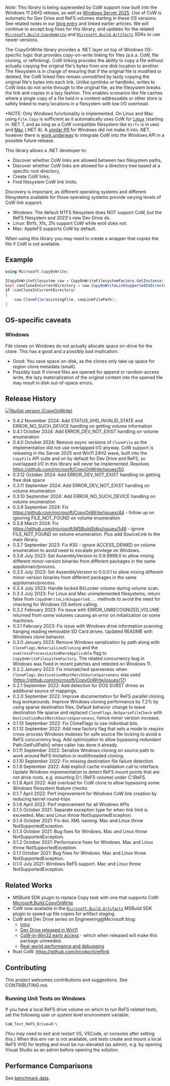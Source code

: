 *Note*: This library is being superseded by CoW support now built into the Windows 11 24H2 release, as well as [Windows Server 2025](https://learn.microsoft.com/en-us/windows-server/get-started/whats-new-windows-server-2025#block-cloning-support). Use of CoW is automatic for Dev Drive and ReFS volumes starting in these OS versions. See related notes in our [blog entry](https://devblogs.microsoft.com/engineering-at-microsoft/copy-on-write-performance-and-debugging/) and linked earlier articles. We will continue to accept bug fixes for this library, and updates for the related [`Microsoft.Build.CopyOnWrite`](https://github.com/microsoft/MSBuildSdks/tree/main/src/CopyOnWrite) and [`Microsoft.Build.Artifacts`](https://github.com/microsoft/MSBuildSdks/tree/main/src/Artifacts) SDKs to use newer versions.

The CopyOnWrite library provides a .NET layer on top of Windows OS-specific logic that provides copy-on-write linking for files (a.k.a. CoW, file cloning, or reflinking). CoW linking provides the ability to copy a file without actually copying the original file's bytes from one disk location to another. The filesystem is in charge of ensuring that if the original file is modified or deleted, the CoW linked files remain unmodified by lazily copying the original file's bytes into each link. Unlike symlinks or hardlinks, writes to CoW links do not write through to the original file, as the filesystem breaks the link and copies in a lazy fashion. This enables scenarios like file caches where a single copy of a file held in a content-addressable or other store is safely linked to many locations in a filesystem with low I/O overhead.

*NOTE: Only Windows functionality is implemented. On Linux and Mac using `File.Copy` is sufficient as it automatically uses CoW for [Linux](https://github.com/dotnet/runtime/pull/64264) (starting in .NET 7, and as long as a CoW compatible filesystem like `btrfs` is in use) and [Mac](https://github.com/dotnet/runtime/pull/79243) (.NET 8). A [similar PR](https://github.com/dotnet/runtime/pull/88695) for Windows did not make it into .NET, however there is [work underway](https://devblogs.microsoft.com/engineering-at-microsoft/copy-on-write-in-win32-api-early-access/) to integrate CoW into the Windows API in a possible future release.

This library allows a .NET developer to:

* Discover whether CoW links are allowed between two filesystem paths,
* Discover whether CoW links are allowed for a directory tree based at a specific root directory,
* Create CoW links,
* Find filesystem CoW link limits.

Discovery is important, as different operating systems and different filesystems available for those operating systems provide varying levels of CoW link support:

* Windows: The default NTFS filesystem does NOT support CoW, but the ReFS filesystem and 2023's new Dev Drive do.
* Linux: Btrfs, Xfs, Zfs support CoW while ext4 does not.
* Mac: AppleFS supports CoW by default.

When using this library you may need to create a wrapper that copies the file if CoW is not available.


## Example
```c#
using Microsoft.CopyOnWrite;

ICopyOnWriteFilesystem cow = CopyOnWriteFilesystemFactory.GetInstance();
bool canCloneInCurrentDirectory = cow.CopyOnWriteLinkSupportedInDirectoryTree(Environment.CurrentDirectory);
if (canCloneInCurrentDirectory)
{
    cow.CloneFile(existingFile, cowLinkFilePath);
}
```

## OS-specific caveats

### Windows
File clones on Windows do not actually allocate space on-drive for the clone. This has a good and a possibly bad implication:

* Good: You save space on-disk, as the clones only take up space for region clone metadata (small).
* Possibly bad: If cloned files are opened for append or random-access write, the lazy materialization of the original content into the opened file may result in disk out-of-space errors.


## Release History

[![NuGet version (CopyOnWrite)](https://img.shields.io/nuget/v/CopyOnWrite?style=plastic)](https://www.nuget.org/packages/CopyOnWrite)

* 0.4.2 November 2024: Add STATUS_VHD_INVALID_STATE and ERROR_NO_SUCH_DEVICE handling on getting volume information
* 0.4.1 October 2024: Add ERROR_DEV_NOT_EXIST handling on volume enumeration
* 0.4.0 October 2024: Remove async versions of `CloneFile` as the implementation did not use overlapped I/O anyway. CoW support is releasing in the Server 2025 and Win11 24H2 wave, built into the `CopyFile` API suite and on by default for Dev Drive and ReFS, so overlapped I/O in this library will never be implemented. Resolves https://github.com/microsoft/CopyOnWrite/issues/50
* 0.3.12 October 2024: Add ERROR_DEV_NOT_EXIST handling on getting free disk space
* 0.3.11 September 2024: Add ERROR_DEV_NOT_EXIST handling on volume enumeration
* 0.3.10 September 2024: Add ERROR_NO_SUCH_DEVICE handling on volume enumeration
* 0.3.9 September 2024: Fix https://github.com/microsoft/CopyOnWrite/issues/44 - follow up on ignoring FILE_NOT_FOUND on volume enumeration
* 0.3.8 March 2024: Fix https://github.com/microsoft/MSBuildSdks/issues/546 - ignore FILE_NOT_FOUND on volume enumeration. Plus add SourceLink to the main library.
* 0.3.7 September 2023: Fix #30 - ignore ACCESS_DENIED on volume enumeration to avoid need to escalate privilege on Windows.
* 0.3.6 July 2023: Set AssemblyVersion to 0.9.9999.0 to allow mixing different minor-version binaries from different packages in the same appdomain/process.
* 0.3.5 July 2023: Set AssemblyVersion to 0.0.0.1 to allow mixing different minor-version binaries from different packages in the same appdomain/process.
* 0.3.4 July 2023: Handle locked BitLocker volume during volume scan.
* 0.3.3 July 2023: For Linux and Mac unimplemented filesystems, return false from `CopyOnWriteLinkSupported...` methods to avoid the need for checking for Windows OS before calling.
* 0.3.2 February 2023: Fix issue with ERROR_UNRECOGNIZED_VOLUME returned from some volumes causing an error on initialization on some machines.
* 0.3.1 February 2023: Fix issue with Windows drive information scanning hanging reading removable SD Card drives. Updated README with Windows clone behavior.
* 0.3.0 January 2023: Remove Windows serialization by path along with `CloneFlags.NoSerializedCloning` and the `useCrossProcessLocksWhereApplicable` flag to `CopyOnWriteFilesystemFactory`. The related concurrency bug in Windows was fixed in recent patches and retested on Windows 11.
* 0.2.2 January 2023: Fix mismatched sparseness when `CloneFlags.DestinationMustMatchSourceSparseness` was used (https://github.com/microsoft/CopyOnWrite/issues/17)
* 0.2.1 September 2022: Add detection for DOS SUBST drives as additional source of mappings.
* 0.2.0 September 2022: Improve documentation for ReFS parallel cloning bug workarounds.
  Improve Windows cloning performance by 7.2% by using sparse destination files.
  Default behavior change to leave destination file sparse and replaced `CloneFlags.NoSparseFileCheck` with `DestinationMustMatchSourceSparseness`,
  hence minor version increase.
* 0.1.13 September 2022: Fix CloneFlags to use individual bits.
* 0.1.12 September 2022: Add new factory flag that sets a mode to require cross-process Windows mutexes for safe source file locking to avoid a ReFS concurrency bug.
  Add optimization to allow bypassing redundant Path.GetFullPath() when caller has done it already.
* 0.1.11 September 2022: Serialize Windows cloning on source path to work around ReFS limitation in multithreaded cloning.
* 0.1.10 September 2022: Fix missing destination file failure detection.
* 0.1.9 September 2022: Add explicit cache invalidation call to interface.
  Update Windows implementation to detect ReFS mount points that are not drive roots, e.g. mounting D:\ (ReFS volume) under C:\ReFS.
* 0.1.8 April 2022: Add overload for CoW clone to allow bypassing some Windows filesystem feature checks
* 0.1.7 April 2022: Perf improvement for Windows CoW link creation by reducing kernel round-trips
* 0.1.6 April 2022: Perf improvement for all Windows APIs
* 0.1.5 October 2021: Separate exception type for when link limit is exceeded. Mac and Linux throw NotSupportedException.
* 0.1.4 October 2021: Fix doc XML naming. Mac and Linux throw NotSupportedException.
* 0.1.3 October 2021: Bug fixes for Windows. Mac and Linux throw NotSupportedException.
* 0.1.2 October 2021: Performance fixes for Windows. Mac and Linux throw NotSupportedException.
* 0.1.1 October 2021: Bug fixes for Windows. Mac and Linux throw NotSupportedException.
* 0.1.0 July 2021: Windows ReFS support. Mac and Linux throw NotSupportedException.

## Related Works
* MSBuild SDK plugin to replace Copy task with one that supports CoW: [Microsoft.Build.CopyOnWrite](https://github.com/microsoft/MSBuildSdks/tree/main/src/CopyOnWrite)
* CoW now available in the [`Microsoft.Build.Artifacts`](https://github.com/microsoft/MSBuildSdks/tree/main/src/Artifacts) MSBuild SDK plugin to speed up file copies for artifact staging.
* CoW and Dev Drive series on Engineering@Microsoft blog:
  * [Intro](https://devblogs.microsoft.com/engineering-at-microsoft/dev-drive-and-copy-on-write-for-developer-performance/)
  * [Dev Drive released in Win11](https://devblogs.microsoft.com/engineering-at-microsoft/dev-drive-is-now-available/)
  * [CoW-in-Win32 early access](https://devblogs.microsoft.com/engineering-at-microsoft/copy-on-write-in-win32-api-early-access/) - which when released will make this package unneeded.
  * [Real-world performance and debugging](https://devblogs.microsoft.com/engineering-at-microsoft/copy-on-write-performance-and-debugging/)
* Rust CoW: https://github.com/nicokoch/reflink

## Contributing
This project welcomes contributions and suggestions. See CONTRIBUTING.md.

### Running Unit Tests on Windows
If you have a local ReFS drive volume on which to run ReFS related tests, set the following user or system level environment variable:

  `CoW_Test_ReFS_Drive=D:\`

(You may need to exit and restart VS, VSCode, or consoles after setting this.)
When this env var is not available, unit tests create and mount a local ReFS VHD for testing and must be run elevated (as admin), e.g. by opening Visual Studio as an admin before opening the solution.


## Performance Comparisons
See [benchmark data](./BenchmarkData/BenchmarkData.md).
